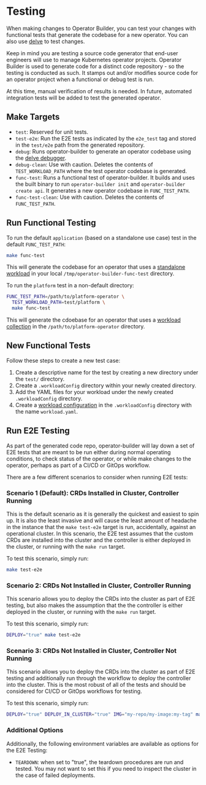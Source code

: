 # Testing

When making changes to Operator Builder, you can test your changes with
functional tests that generate the codebase for a new operator.  You can also
use [delve](https://github.com/go-delve/delve) to test changes.

Keep in mind you are testing a source code generator
that end-user engineers will use to manage Kubernetes operator projects.
Operator Builder is used to generate code for a distinct code repository - so the
testing is conducted as such.  It stamps out and/or modifies source code for an
operator project when a functional or debug test is run.

At this time, manual verification of results is needed.  In future, automated
integration tests will be added to test the generated operator.

## Make Targets

* `test`: Reserved for unit tests.
* `test-e2e`: Run the E2E tests as indicated by the `e2e_test` tag and stored in the
  `test/e2e` path from the generated repository.
* `debug`: Runs operator-builder to generate an operator codebase using the
  [delve debugger](https://github.com/go-delve/delve).
* `debug-clean`: Use with caution. Deletes the contents of `TEST_WORKLOAD_PATH`
  where the test operator codebase is generated.
* `func-test`: Runs a functional test of operator-builder.  It builds and uses
  the built binary to run `operator-builder init` and `operator-builder create api`.
  It generates a new operator codebase in `FUNC_TEST_PATH`.
* `func-test-clean`: Use with caution. Deletes the contents of `FUNC_TEST_PATH`.

## Run Functional Testing

To run the default `application` (based on a standalone use case) test in the default `FUNC_TEST_PATH`:

```bash
make func-test
```

This will generate the codebase for an operator that uses a [standalone
workload](standalone-workloads.md) in your local `/tmp/operator-builder-func-test`
directory.

To run the `platform` test in a non-default directory:

```bash
FUNC_TEST_PATH=/path/to/platform-operator \
  TEST_WORKLOAD_PATH=test/platform \
  make func-test
```

This will generate the cdoebase for an operator that uses a [workload
collection](workload-collections.md) in the `/path/to/platform-operator`
directory.

## New Functional Tests

Follow these steps to create a new test case:

1. Create a descriptive name for the test by creating a new directory under
   the `test/` directory.
2. Create a `.workloadConfig` directory within your newly created directory.
3. Add the YAML files for your workload under the newly created `.workloadConfig`
   directory.
4. Create a [workload configuration](workloads.md) in the `.workloadConfig` directory
   with the name `workload.yaml`.


## Run E2E Testing

As part of the generated code repo, operator-builder will lay down a set of E2E tests
that are meant to be run either during normal operating conditions, to check status
of the operator, or while make changes to the operator, perhaps as part of a CI/CD or
GitOps workflow.

There are a few different scenarios to consider when running E2E tests:

### Scenario 1 (Default): CRDs Installed in Cluster, Controller Running

This is the default scenario as it is generally the quickest and easiest to spin up.  It is
also the least invasive and will cause the least amount of headache in the instance that
the `make test-e2e` target is run, accidentally, against an operational cluster.  In this
scenario, the E2E test assumes that the custom CRDs are installed into the cluster
and the controller is either deployed in the cluster, or running with the `make run` target.

To test this scenario, simply run:

```bash
make test-e2e
```

### Scenario 2: CRDs Not Installed in Cluster, Controller Running

This scenario allows you to deploy the CRDs into the cluster as part of E2E testing, but
also makes the assumption that the the controller is either deployed in the cluster, or
running with the `make run` target.

To test this scenario, simply run:

```bash
DEPLOY="true" make test-e2e
```

### Scenario 3: CRDs Not Installed in Cluster, Controller Not Running

This scenario allows you to deploy the CRDs into the cluster as part of E2E testing and
additionally run through the workflow to deploy the controller into the cluster.  This
is the most robust of all of the tests and should be considered for CI/CD or GitOps
workflows for testing.

To test this scenario, simply run:

```bash
DEPLOY="true" DEPLOY_IN_CLUSTER="true" IMG="my-repo/my-image:my-tag" make test-e2e
```

### Additional Options

Additionally, the following environment variables are available as options for the
E2E Testing:

* `TEARDOWN`: when set to "true", the teardown procedures are run and tested.  You
  may not want to set this if you need to inspect the cluster in the case of failed
  deployments.

